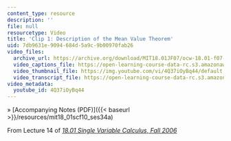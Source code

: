 ```yaml
---
content_type: resource
description: ''
file: null
resourcetype: Video
title: 'Clip 1: Description of the Mean Value Theorem'
uid: 7db9631e-9094-684d-5a9c-9b00970fab26
video_files:
  archive_url: https://archive.org/download/MIT18.01JF07/ocw-18.01-f07-lec14_300k.mp4
  video_captions_file: https://open-learning-course-data-rc.s3.amazonaws.com/18-01sc-single-variable-calculus-fall-2010/67093f8c9f9155b1a660bd928377426e_4Q37iOyBq44.vtt
  video_thumbnail_file: https://img.youtube.com/vi/4Q37iOyBq44/default.jpg
  video_transcript_file: https://open-learning-course-data-rc.s3.amazonaws.com/18-01sc-single-variable-calculus-fall-2010/898c79f0c2630bf7c3958fccf46ebe44_4Q37iOyBq44.pdf
video_metadata:
  youtube_id: 4Q37iOyBq44
---
```


» [Accompanying Notes (PDF)]({{< baseurl >}}/resources/mit18_01scf10_ses34a)

From Lecture 14 of [_18.01 Single Variable Calculus, Fall 2006_](/courses/18-01-single-variable-calculus-fall-2006/pages/video-lectures)